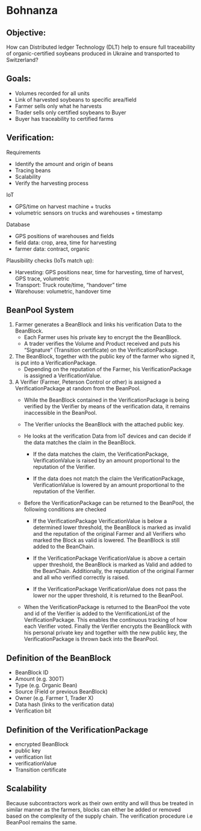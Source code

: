 # Bohnanza

## Objective:
How can Distributed ledger Technology (DLT) help to ensure full traceability of organic-certified soybeans produced in Ukraine and transported to Switzerland?

## Goals:
- Volumes recorded for all units 
- Link of harvested soybeans to specific area/field 
- Farmer sells only what he harvests  
- Trader sells only certified soybeans to Buyer 
- Buyer has traceability to certified farms


## Verification:

Requirements
- Identify the amount and origin of beans
- Tracing beans
- Scalability
- Verify the harvesting process

IoT
- GPS/time on harvest machine + trucks
- volumetric sensors on trucks and warehouses + timestamp

Database
- GPS positions of warehouses and fields
- field data: crop, area, time for harvesting
- farmer data: contract, organic

Plausibility checks (IoTs match up):
- Harvesting: GPS positions near, time for harvesting, time of harvest, GPS trace, volumetric
- Transport: Truck route/time, “handover” time
- Warehouse: volumetric, handover time



## BeanPool System
 
1. Farmer generates a BeanBlock and links his verification Data to the BeanBlock.
   - Each Farmer uses his private key to encrypt the the BeanBlock.
   - A trader verifies the Volume and Product received and puts his “Signature” (Transition certificate) on the VerificationPackage.
2. The BeanBlock, together with the public key of the farmer who signed it, is put into a VerificationPackage.
   - Depending on the reputation of the Farmer, his VerificationPackage is assigned a VerificationValue.
3. A Verifier (Farmer, Peterson Control or other) is assigned a VerificationPackage at random from the BeanPool.
   - While the BeanBlock contained in the VerificationPackage is being verified by the Verifier by means of the verification data, it remains inaccessible in the BeanPool.
   - The Verifier unlocks the BeanBlock with the attached public key.

   - He looks at the verification Data from IoT devices and can decide if the data matches the claim in the BeanBlock.

     - If the data matches the claim, the VerificationPackage, VerificationValue is raised by an amount proportional to the reputation of the Verifier.

     - If the data does not match the claim the VerificationPackage, VerificationValue is lowered by an amount proportional to the reputation of the Verifier.

   - Before the VerificationPackage can be returned to the BeanPool, the following conditions are checked

     - If the VerificationPackage VerificationValue is below a determined lower threshold, the BeanBlock is marked as invalid and the reputation of the original Farmer and all Verifiers who marked the Block as valid is lowered. The BeanBlock is still added to the BeanChain.
   
     - If the VerificationPackage VerificationValue is above a certain upper threshold, the BeanBlock is marked as Valid and added to the BeanChain. Additionally, the reputation of the original Farmer and all who verified correctly is raised.
   
     - If the VerificationPackage VerificationValue does not pass the lower nor the upper threshold, it is returned to the BeanPool.
   
   - When the VerificationPackage is returned to the BeanPool the vote and id of the Verifier is added to the VerrificationList of the VerificationPackage. This enables the continuous tracking of how each Verifier voted. Finally the Verifier encrypts the BeanBlock with his personal private key and together with the new public key, the VerificationPackage is thrown back into the BeanPool.


## Definition of the BeanBlock
- BeanBlock ID
- Amount (e.g. 300T)
- Type (e.g. Organic Bean)
- Source (Field or previous BeanBlock)
- Owner (e.g. Farmer 1, Trader X)
- Data hash (links to the verification data)
- Verification bit

## Definition of the VerificationPackage
- encrypted BeanBlock
- public key
- verification list
- verificationValue
- Transition certificate


## Scalability
Because subcontractors work as their own entity and will thus be treated in similar manner as the farmers, blocks can either be added or removed based on the complexity of the supply chain. The verification procedure i.e BeanPool remains the same.  
